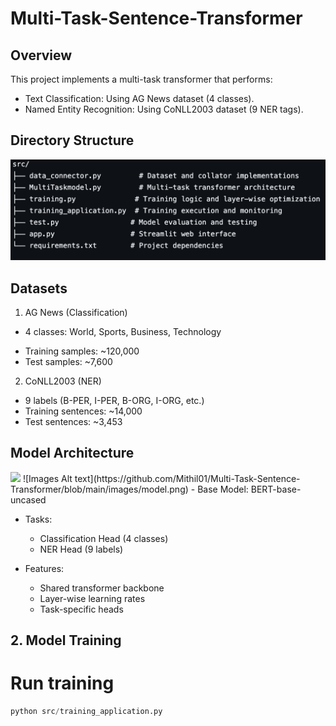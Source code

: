# Multi-Task-Sentence-Transformer

## Overview
This project implements a multi-task transformer that performs:

- Text Classification: Using AG News dataset (4 classes).
- Named Entity Recognition: Using CoNLL2003 dataset (9 NER tags).

## Directory Structure
![Images Alt text](https://github.com/Mithil01/Multi-Task-Sentence-Transformer/blob/main/images/dir_struct.png)

## Datasets
 1. AG News (Classification)

 - 4 classes: World, Sports, Business, Technology </p>
- Training samples: ~120,000 
- Test samples: ~7,600

2. CoNLL2003 (NER)

- 9 labels (B-PER, I-PER, B-ORG, I-ORG, etc.)
- Training sentences: ~14,000
- Test sentences: ~3,453

## Model Architecture
<img src="[your_image.png](https://github.com/Mithil01/Multi-Task-Sentence-Transformer/blob/main/images/model.png))" style="max-width: 100%; height: auto;">
![Images Alt text](https://github.com/Mithil01/Multi-Task-Sentence-Transformer/blob/main/images/model.png)
- Base Model: BERT-base-uncased

- Tasks:
  - Classification Head (4 classes)
  - NER Head (9 labels)


- Features:

  - Shared transformer backbone
  - Layer-wise learning rates
  - Task-specific heads

## 2. Model Training
# Run training
``` python
python src/training_application.py
